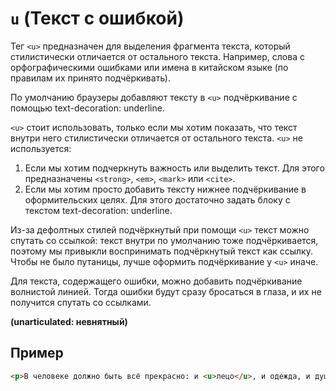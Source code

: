 # `u` (Текст с ошибкой)

Тег `<u>` предназначен для выделения фрагмента текста, который стилистически отличается от остального текста. Например, слова с орфографическими ошибками или имена в китайском языке (по правилам их принято подчёркивать).

По умолчанию браузеры добавляют тексту в `<u>` подчёркивание с помощью text-decoration: underline.

`<u>` стоит использовать, только если мы хотим показать, что текст внутри него стилистически отличается от остального текста. `<u>` не используется:

1. Если мы хотим подчеркнуть важность или выделить текст. Для этого предназначены `<strong>`, `<em>`, `<mark>` или `<cite>`.
2. Если мы хотим просто добавить тексту нижнее подчёркивание в оформительских целях. Для этого достаточно задать блоку с текстом text-decoration: underline.

Из-за дефолтных стилей подчёркнутый при помощи `<u>` текст можно спутать со ссылкой: текст внутри <a> по умолчанию тоже подчёркивается, поэтому мы привыкли воспринимать подчёркнутый текст как ссылку. Чтобы не было путаницы, лучше оформить подчёркивание у `<u>` иначе.

Для текста, содержащего ошибки, можно добавить подчёркивание волнистой линией. Тогда ошибки будут сразу бросаться в глаза, и их не получится спутать со ссылками.

**(unarticulated: невнятный)**

## Пример

```html
<p>В человеке должно быть всё прекрасно: и <u>лецо</u>, и одежда, и душа, и мысли.</p>
```
